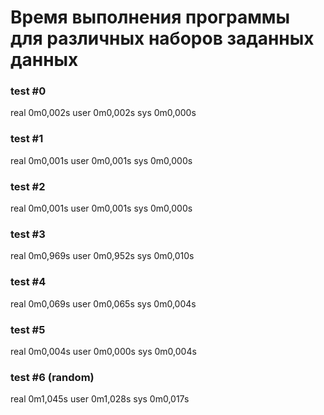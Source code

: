 # Время выполнения программы для различных наборов заданных данных
### test #0

real    0m0,002s
user    0m0,002s
sys     0m0,000s

### test #1

real    0m0,001s
user    0m0,001s
sys     0m0,000s

### test #2

real    0m0,001s
user    0m0,001s
sys     0m0,000s

### test #3

real    0m0,969s
user    0m0,952s
sys     0m0,010s

### test #4

real    0m0,069s
user    0m0,065s
sys     0m0,004s

### test #5

real    0m0,004s
user    0m0,000s
sys     0m0,004s

### test #6 (random)

real    0m1,045s
user    0m1,028s
sys     0m0,017s
